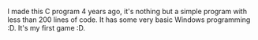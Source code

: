 I made this C program 4 years ago, it's nothing but a simple program with less than 200 lines of code.
It has some very basic Windows programming :D.
It's my first game :D.

